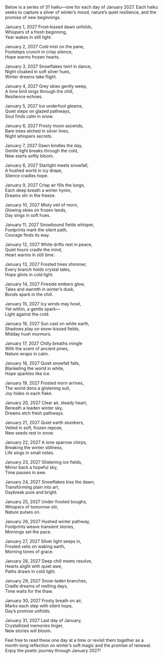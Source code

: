 Below is a series of 31 haiku—one for each day of January 2027. Each haiku seeks to capture a sliver of winter’s mood, nature’s quiet resilience, and the promise of new beginnings.

January 1, 2027
Frost‐kissed dawn unfolds,  
Whispers of a fresh beginning,  
Year wakes in still light.

January 2, 2027
Cold mist on the pane,  
Footsteps crunch in crisp silence,  
Hope warms frozen hearts.

January 3, 2027
Snowflakes twirl in dance,  
Night cloaked in soft silver hues,  
Winter dreams take flight.

January 4, 2027
Grey skies gently weep,  
A lone bird sings through the chill,  
Resilience echoes.

January 5, 2027
Ice underfoot gleams,  
Quiet steps on glazed pathways,  
Soul finds calm in snow.

January 6, 2027
Frosty moon ascends,  
Bare trees etched in silver lines,  
Night whispers secrets.

January 7, 2027
Dawn kindles the day,  
Gentle light breaks through the cold,  
New starts softly bloom.

January 8, 2027
Starlight meets snowfall,  
A hushed world in icy drape,  
Silence cradles hope.

January 9, 2027
Crisp air fills the lungs,  
Each deep breath a winter hymn,  
Dreams stir in the freeze.

January 10, 2027
Misty veil of morn,  
Glowing skies on frozen lands,  
Day sings in soft hues.

January 11, 2027
Snowbound fields whisper,  
Footprints mark the silent path,  
Courage finds its way.

January 12, 2027
White drifts rest in peace,  
Quiet hours cradle the mind,  
Heart warms in still time.

January 13, 2027
Frosted trees shimmer,  
Every branch holds crystal tales,  
Hope glints in cold light.

January 14, 2027
Fireside embers glow,  
Tales and warmth in winter’s dusk,  
Bonds spark in the chill.

January 15, 2027
Icy winds may howl,  
Yet within, a gentle spark—  
Light against the cold.

January 16, 2027
Sun cast on white earth,  
Shadows play on snow-kissed fields,  
Midday hush murmurs.

January 17, 2027
Chilly breaths mingle  
With the scent of ancient pines,  
Nature wraps in calm.

January 18, 2027
Quiet snowfall falls,  
Blanketing the world in white,  
Hope sparkles like ice.

January 19, 2027
Frosted morn arrives,  
The world dons a glistening suit,  
Joy hides in each flake.

January 20, 2027
Clear air, steady heart,  
Beneath a leaden winter sky,  
Dreams etch fresh pathways.

January 21, 2027
Quiet earth slumbers,  
Veiled in soft, frozen repose,  
New seeds rest in snow.

January 22, 2027
A lone sparrow chirps,  
Breaking the winter stillness,  
Life sings in small notes.

January 23, 2027
Glistening ice fields,  
Mirror back a hopeful sky,  
Time pauses in awe.

January 24, 2027
Snowflakes kiss the dawn,  
Transforming plain into art,  
Daybreak pure and bright.

January 25, 2027
Under frosted boughs,  
Whispers of tomorrow stir,  
Nature pulses on.

January 26, 2027
Hushed winter pathway,  
Footprints weave transient stories,  
Mornings set the pace.

January 27, 2027
Silver light seeps in,  
Frosted veils on waking earth,  
Morning tones of grace.

January 28, 2027
Deep chill meets resolve,  
Hearts alight with quiet awe,  
Paths drawn in cold light.

January 29, 2027
Snow-laden branches,  
Cradle dreams of melting days,  
Time waits for the thaw.

January 30, 2027
Frosty breath on air,  
Marks each step with silent hope,  
Day’s promise unfolds.

January 31, 2027
Last day of January,  
Crystallized memories linger,  
New stories will bloom.

Feel free to read these one day at a time or revisit them together as a month-long reflection on winter’s soft magic and the promise of renewal. Enjoy the poetic journey through January 2027!
